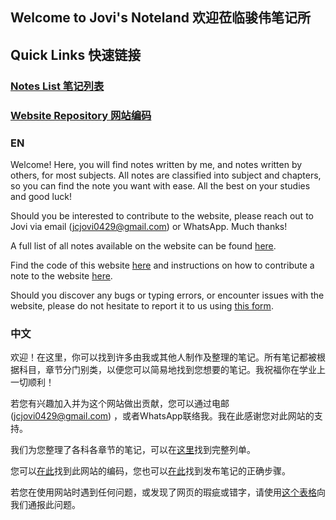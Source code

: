 ## Welcome to Jovi's Noteland 欢迎莅临骏伟笔记所

## Quick Links 快速链接
### [Notes List 笔记列表](https://jcjovi.github.io/noteslist)
### [Website Repository 网站编码](https://github.com/jcjovi/jcjovi.github.io)

### EN
Welcome! Here, you will find notes written by me, and notes written by others, for most subjects. All notes are classified into subject and chapters, so you can find the note you want with ease. All the best on your studies and good luck!

Should you be interested to contribute to the website, please reach out to Jovi via email (jcjovi0429@gmail.com) or WhatsApp. Much thanks!

A full list of all notes available on the website can be found [here](https://jcjovi.github.io/full "Full list of notes available on the website").

Find the code of this website [here](https://github.com/jcjovi/jcjovi.github.io) and instructions on how to contribute a note to the website [here](https://github.com/jcjovi/jcjovi.github.io/readme.md).

Should you discover any bugs or typing errors, or encounter issues with the website, please do not hesitate to report it to us using [this form](https://forms.gle/T1D8n5ZN9oSFb4Cs6).

### 中文
欢迎！在这里，你可以找到许多由我或其他人制作及整理的笔记。所有笔记都被根据科目，章节分门别类，以便您可以简易地找到您想要的笔记。我祝福你在学业上一切顺利！

若您有兴趣加入并为这个网站做出贡献，您可以通过电邮 (jcjovi0429@gmail.com) ，或者WhatsApp联络我。我在此感谢您对此网站的支持。

我们为您整理了各科各章节的笔记，可以在[这里](https://jcjovi.github.io/full "一个完整的笔记列单")找到完整列单。

您可以[在此](https://github.com/jcjovi/jcjovi.github.io)找到此网站的编码，您也可以[在此](https://github.com/jcjovi/jcjovi.github.io/readme.md)找到发布笔记的正确步骤。

若您在使用网站时遇到任何问题，或发现了网页的瑕疵或错字，请使用[这个表格](https://forms.gle/T1D8n5ZN9oSFb4Cs6)向我们通报此问题。
